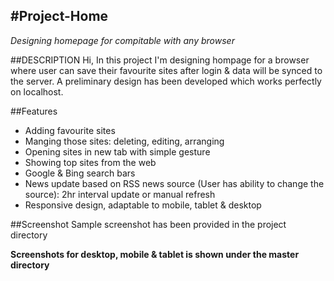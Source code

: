 #Project-Home
--------------------

*Designing homepage for compitable with any browser*

##DESCRIPTION
 Hi, In this project I'm designing hompage for a browser where user can save their favourite sites after login & data will be synced to the server. A preliminary design has been developed which works perfectly on localhost.

##Features

* Adding favourite sites
* Manging those sites: deleting, editing, arranging
* Opening sites in new tab with simple gesture
* Showing top sites from the web
* Google & Bing search bars
* News update based on RSS news source (User has ability to change the source): 2hr interval update or manual refresh
* Responsive design, adaptable to mobile, tablet & desktop

##Screenshot
Sample screenshot has been provided in the project directory

**Screenshots for desktop, mobile & tablet is shown under the master directory**
